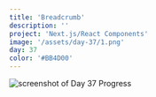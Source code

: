 ```yaml
---
title: 'Breadcrumb'
description: ''
project: 'Next.js/React Components'
image: '/assets/day-37/1.png'
day: 37
color: '#BB4D00'
---
```

    
![screenshot of Day 37 Progress](/assets/day-37/1.png)
